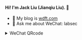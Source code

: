 #### Hi! I'm Jack Liu (Jianqiu Liu). 👋

- 🌱 My blog is [wdft.com](https://wdft.com)
- 💬 Ask me about WeChat: labsec


<details>
<summary>WeChat QRcode</summary>

![labsec](https://github.com/iotd/iotd/blob/main/wechat.png)
</details>

<!--
**iotd/iotd** is a ✨ _special_ ✨ repository because its `README.md` (this file) appears on your GitHub profile.

Here are some ideas to get you started:

- 🌱 I’m currently learning big data
- 👯 I’m looking to collaborate on 
- 🤔 I’m looking for help with ...
- 💬 Ask me about ...
- 📫 How to reach me: ...
- 😄 Pronouns: ...
- ⚡ Fun fact: ...
-->
